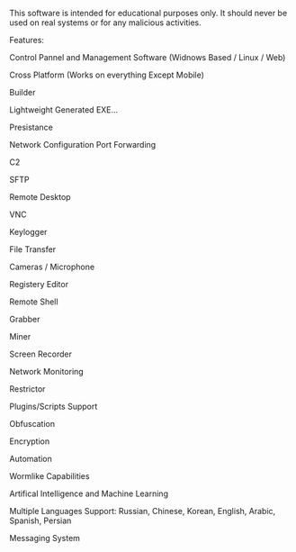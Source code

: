 This software is intended for educational purposes only. It should never be used on real systems or for any malicious activities.



Features:

Control Pannel and Management Software (Widnows Based / Linux / Web) 

Cross Platform (Works on everything Except Mobile)

Builder 

Lightweight Generated EXE...

Presistance

Network Configuration
              Port Forwarding
              
              

C2

SFTP

Remote Desktop 

VNC

Keylogger

File Transfer

Cameras / Microphone

Registery Editor

Remote Shell

Grabber

Miner

Screen Recorder 



Network Monitoring

Restrictor

Plugins/Scripts Support

Obfuscation 

Encryption

Automation

Wormlike Capabilities 

Artifical Intelligence and Machine Learning 

Multiple Languages Support: Russian, Chinese, Korean, English, Arabic, Spanish, Persian

Messaging System










